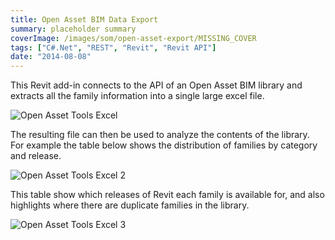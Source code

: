 ```yaml
---
title: Open Asset BIM Data Export
summary: placeholder summary
coverImage: /images/som/open-asset-export/MISSING_COVER
tags: ["C#.Net", "REST", "Revit", "Revit API"]
date: "2014-08-08"
---
```


This Revit add-in connects to the API of an Open Asset BIM library and extracts all the family information into a single large excel file.

![Open Asset Tools Excel](Open-Asset-Tools-Excel.png)

The resulting file can then be used to analyze the contents of the library. For example the table below shows the distribution of families by category and release.

![Open Asset Tools Excel 2](Open-Asset-Tools-Excel-2.png)

This table show which releases of Revit each family is available for, and also highlights where there are duplicate families in the library.

![Open Asset Tools Excel 3](Open-Asset-Tools-Excel-3.png)
